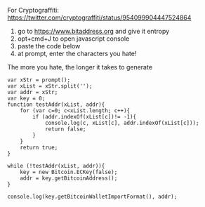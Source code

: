 For Cryptograffiti: https://twitter.com/cryptograffiti/status/954099904447524864

1. go to https://www.bitaddress.org and give it entropy
2. opt+cmd+J to open javascript console
3. paste the code below
4. at prompt, enter the characters you hate!

The more you hate, the longer it takes to generate 


~~~~
var xStr = prompt();
var xList = xStr.split('');
var addr = xStr;
var key = 0;
function testAddr(xList, addr){
	for (var c=0; c<xList.length; c++){
		if (addr.indexOf(xList[c])!= -1){
			console.log(c, xList[c], addr.indexOf(xList[c]));
			return false;
		}
	}
	return true;
}

while (!testAddr(xList, addr)){
	key = new Bitcoin.ECKey(false);
	addr = key.getBitcoinAddress();
}

console.log(key.getBitcoinWalletImportFormat(), addr);
~~~~
